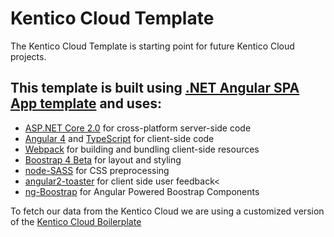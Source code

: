 # Kentico Cloud Template
The Kentico Cloud Template is starting point for future Kentico Cloud projects. 

## This template is built using [.NET Angular SPA App template](https://blogs.msdn.microsoft.com/webdev/2017/02/14/building-single-page-applications-on-asp-net-core-with-javascriptservices/) and uses:

- [ASP.NET Core 2.0](https://blogs.msdn.microsoft.com/dotnet/2017/08/14/announcing-net-core-2-0/) for cross-platform server-side code
- [Angular 4](https://angular.io/) and [TypeScript](http://www.typescriptlang.org/) for client-side code
- [Webpack](https://webpack.github.io/) for building and bundling client-side resources
- [Boostrap 4 Beta](http://getbootstrap.com/) for layout and styling
- [node-SASS](https://www.npmjs.com/package/node-sass) for CSS preprocessing
- [angular2-toaster](https://www.npmjs.com/package/angular2-toaster) for client side user feedback<
- [ng-Boostrap](https://ng-bootstrap.github.io/#/home) for Angular Powered Boostrap Components

To fetch our data from the Kentico Cloud we are using a customized version of the [Kentico Cloud Boilerplate](https://devnet.kentico.com/articles/5-reasons-to-use-the-kentico-cloud-boilerplate-project)
